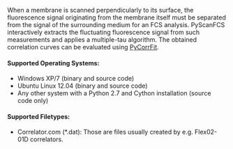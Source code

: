 When a membrane is scanned perpendicularly to its surface, the fluorescence signal
originating from the membrane itself must be separated from the signal of the
surrounding medium for an FCS analysis. PyScanFCS interactively extracts the
fluctuating fluorescence signal from such measurements and applies a multiple-tau
algorithm. The obtained correlation curves can be evaluated using
[PyCorrFit](https://github.com/paulmueller/PyCorrFit).


#### Supported Operating Systems:
- Windows XP/7 (binary and source code)  
- Ubuntu Linux 12.04 (binary and source code) 
- Any other system with a Python 2.7 and Cython installation (source code only) 

#### Supported Filetypes:
- Correlator.com (*.dat): Those are files usually created by e.g. Flex02-01D correlators.
